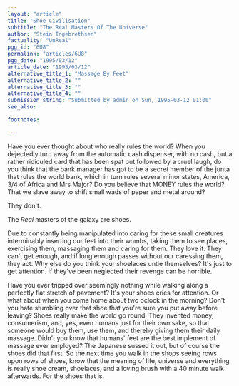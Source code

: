 ```yaml
---
layout: "article"
title: "Shoe Civilisation"
subtitle: "The Real Masters Of The Universe"
author: "Stein Ingebrethsen"
factuality: "UnReal"
pgg_id: "6U8"
permalink: "articles/6U8"
pgg_date: "1995/03/12"
article_date: "1995/03/12"
alternative_title_1: "Massage By Feet"
alternative_title_2: ""
alternative_title_3: ""
alternative_title_4: ""
submission_string: "Submitted by admin on Sun, 1995-03-12 01:00"
see_also:

footnotes: 

---
```

<div>
<p>Have you ever thought about who really rules the world? When you dejectedly turn away from the automatic cash dispenser, with no cash, but a rather ridiculed card that has been spat out followed by a cruel laugh, do you think that the bank manager has got to be a secret member of the junta that rules the world bank, which in turn rules several minor states, America, 3/4 of Africa and Mrs Major? Do you believe that MONEY rules the world? That we slave away to shift small wads of paper and metal around?</p>
<p>They don't.</p>
<p>The <em>Real</em> masters of the galaxy are shoes.</p>
<p>Due to constantly being manipulated into caring for these small creatures interminably inserting our feet into their wombs, taking them to see places, exercising them, massaging them and caring for them. They love it. They can't get enough, and if long enough passes without our caressing them, they act. Why else do you think your shoelaces untie themselves? It's just to get attention. If they've been neglected their revenge can be horrible.</p>
<p>Have you ever tripped over seemingly nothing while walking along a perfectly flat stretch of pavement? It's your shoes cries for attention. Or what about when you come home about two oclock in the morning? Don't you hate stumbling over that shoe that you're sure you put away before leaving? Shoes really make the world go round. They invented money, consumerism, and, yes, even humans just for their own sake, so that someone would buy them, use them, and thereby giving them their daily massage. Didn't you know that humans' feet are the best implement of massage ever employed? The Japanese sussed it out, but of course the shoes did that first. So the next time you walk in the shops seeing rows upon rows of shoes, know that the meaning of life, universe and everything is really shoe cream, shoelaces, and a loving brush with a 40 minute walk afterwards. For the shoes that is. <!--Amazon_CLS_IM_END--></p>
</div>

